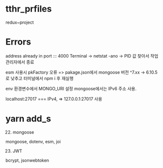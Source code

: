 # tthr_prfiles
redux~project


# Errors
address already in port ::: 4000
Terminal -> netstat -ano -> PID 값 찾아서 작업관리자에서 종료


esm 사용시 pkFactory 오류 => pakage.json에서 mongoose 버전 ^7.xx -> 6.10.5로 낮추고 터미널에서 npm i 후 재실행


env 환경변수에서 MONGO_URI 설정
mongoose에서는 IPv6 주소 사용.

localhost:27017 === IPv4, => 127.0.0.1:27017 사용


# yarn add_s
22. mongoose

mongoose, dotenv, esm, joi

23. JWT

bcrypt, jsonwebtoken
